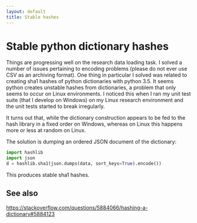 ```yaml
---
layout: default
title: Stable hashes
---
```


# Stable python dictionary hashes

Things are progressing well on the research data loading task. I solved a number of issues pertaining to encoding problems (please do not ever use CSV as an archiving format). One thing in particular I solved was related to creating sha1 hashes of python dictionaries with python 3.5. It seems python creates unstable hashes from dictionaries, a problem that only seems to occur on Linux environments. I noticed this when I ran my unit test suite (that I develop on Windows) on my Linux research environment and the unit tests started to break irregularly.
 
 It turns out that, while the dictionary construction appears to be fed to the hash library in a fixed order on Windows, whereas on Linux this happens more or less at random on Linux. 
 
 The solution is dumping an ordered JSON document of the dictionary:
 ```python
 import hashlib
 import json
 d = hashlib.sha1(json.dumps(data, sort_keys=True).encode())
```

This produces stable sha1 hashes.

## See also
https://stackoverflow.com/questions/5884066/hashing-a-dictionary#5884123

